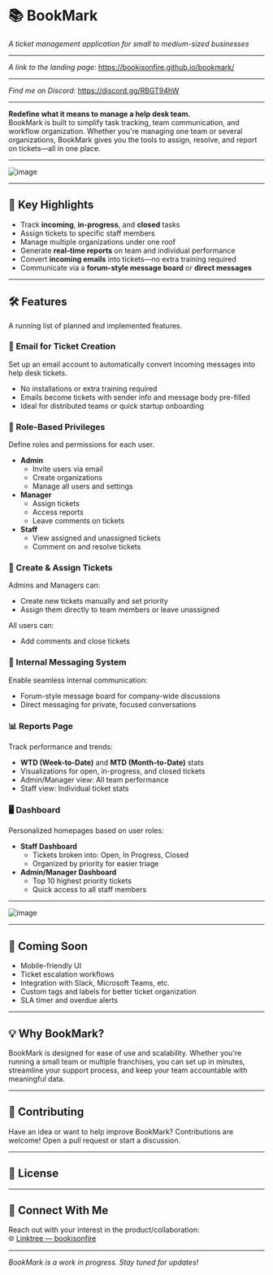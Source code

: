 # 📚 BookMark
*A ticket management application for small to medium-sized businesses*

---

*A link to the landing page:*
https://bookisonfire.github.io/bookmark/

---

*Find me on Discord:*
https://discord.gg/RBGT94hW

---

**Redefine what it means to manage a help desk team.**  
BookMark is built to simplify task tracking, team communication, and workflow organization. Whether you're managing one team or several organizations, BookMark gives you the tools to assign, resolve, and report on tickets—all in one place.

---

![image](https://github.com/user-attachments/assets/e24ac6b8-c6d8-4e9c-9651-34074775f52b)
 

---

## 🚀 Key Highlights

- Track **incoming**, **in-progress**, and **closed** tasks
- Assign tickets to specific staff members
- Manage multiple organizations under one roof
- Generate **real-time reports** on team and individual performance
- Convert **incoming emails** into tickets—no extra training required
- Communicate via a **forum-style message board** or **direct messages**

---

## 🛠️ Features

A running list of planned and implemented features.

### 📩 Email for Ticket Creation
Set up an email account to automatically convert incoming messages into help desk tickets.

- No installations or extra training required
- Emails become tickets with sender info and message body pre-filled
- Ideal for distributed teams or quick startup onboarding

### 🔐 Role-Based Privileges

Define roles and permissions for each user.

- **Admin**
  - Invite users via email
  - Create organizations
  - Manage all users and settings
- **Manager**
  - Assign tickets
  - Access reports
  - Leave comments on tickets
- **Staff**
  - View assigned and unassigned tickets
  - Comment on and resolve tickets

### 📝 Create & Assign Tickets
Admins and Managers can:

- Create new tickets manually and set priority
- Assign them directly to team members or leave unassigned

All users can:

- Add comments and close tickets

### 💬 Internal Messaging System
Enable seamless internal communication:

- Forum-style message board for company-wide discussions
- Direct messaging for private, focused conversations

### 📊 Reports Page

Track performance and trends:

- **WTD (Week-to-Date)** and **MTD (Month-to-Date)** stats
- Visualizations for open, in-progress, and closed tickets
- Admin/Manager view: All team performance
- Staff view: Individual ticket stats

### 🖥️ Dashboard

Personalized homepages based on user roles:

- **Staff Dashboard**
  - Tickets broken into: Open, In Progress, Closed
  - Organized by priority for easier triage
- **Admin/Manager Dashboard**
  - Top 10 highest priority tickets
  - Quick access to all staff members

---

![image](https://github.com/user-attachments/assets/35ae71fe-9fe6-4d6e-9dbe-8d003553af68)


---

## 📌 Coming Soon

- Mobile-friendly UI
- Ticket escalation workflows
- Integration with Slack, Microsoft Teams, etc.
- Custom tags and labels for better ticket organization
- SLA timer and overdue alerts

---

## 💡 Why BookMark?

BookMark is designed for ease of use and scalability. Whether you're running a small team or multiple franchises, you can set up in minutes, streamline your support process, and keep your team accountable with meaningful data.

---

## 🧠 Contributing

Have an idea or want to help improve BookMark? Contributions are welcome! Open a pull request or start a discussion.

---

## 📄 License


---

## 🔗 Connect With Me

Reach out with your interest in the product/collaboration:  
🌐 [Linktree — bookisonfire](https://linktr.ee/bookisonfire)

---

*BookMark is a work in progress. Stay tuned for updates!*







